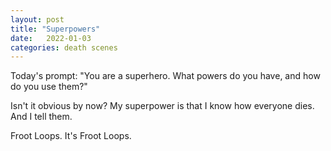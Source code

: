 ```yaml
---
layout: post
title: "Superpowers"
date:   2022-01-03
categories: death scenes
---
```

Today's prompt: "You are a superhero. What powers do you have, and how do you use them?"

Isn't it obvious by now? My superpower is that I know how everyone dies. And I tell them.

Froot Loops. It's Froot Loops.
